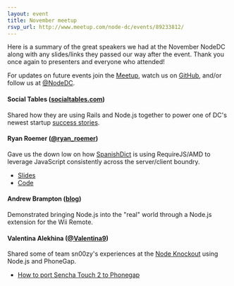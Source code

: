 ```yaml
---
layout: event
title: November meetup
rsvp_url: http://www.meetup.com/node-dc/events/89233812/
---
```


Here is a summary of the great speakers we had at the November NodeDC along with any slides/links they passed our way after the event. Thank you once again to presenters and everyone who attended!

For updates on future events join the [Meetup](http://www.meetup.com/node-dc/), watch us on [GitHub](http://nodedc.github.com/), and/or follow us at [@NodeDC](http://twitter.com/nodedc).

#### Social Tables ([socialtables.com](http://socialtables.com)) ####
Shared how they are using Rails and Node.js together to power one of DC's newest startup [success stories](http://www.washingtonpost.com/business/capitalbusiness/the-download-social-tables-raises-500k-plans-to-hire/2012/07/20/gJQAKHR52W_story.html).

#### Ryan Roemer ([@ryan_roemer](https://twitter.com/ryan_roemer)) ####
Gave us the down low on how [SpanishDict](http://www.spanishdict.com/) is using RequireJS/AMD to leverage JavaScript consistently across the server/client boundry.

- [Slides](http://ryan-roemer.github.com/nodedc-requirejs-talk/)   
- [Code](https://github.com/ryan-roemer/nodedc-requirejs-talk/)

#### Andrew Brampton ([blog](http://bramp.net/blog/)) ####
Demonstrated bringing Node.js into the "real" world through a Node.js extension for the Wii Remote.

#### Valentina Alekhina ([@Valentina9](http://twitter.com/Valentina9)) ####
Shared some of team sn00zy's experiences at the [Node Knockout](http://nodeknockout.com/) using Node.js and PhoneGap.

-  [How to port Sencha Touch 2 to Phonegap](http://robertdougan.com/posts/packaging-sencha-touch-2-with-phonegap-cordova)








